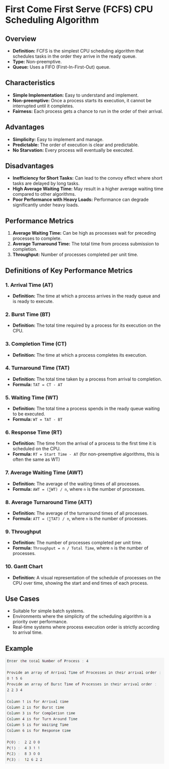 # First Come First Serve (FCFS) CPU Scheduling Algorithm

## Overview
- **Definition:** FCFS is the simplest CPU scheduling algorithm that schedules tasks in the order they arrive in the ready queue.
- **Type:** Non-preemptive.
- **Queue:** Uses a FIFO (First-In-First-Out) queue.

## Characteristics
- **Simple Implementation:** Easy to understand and implement.
- **Non-preemptive:** Once a process starts its execution, it cannot be interrupted until it completes.
- **Fairness:** Each process gets a chance to run in the order of their arrival.

## Advantages
- **Simplicity:** Easy to implement and manage.
- **Predictable:** The order of execution is clear and predictable.
- **No Starvation:** Every process will eventually be executed.

## Disadvantages
- **Inefficiency for Short Tasks:** Can lead to the convoy effect where short tasks are delayed by long tasks.
- **High Average Waiting Time:** May result in a higher average waiting time compared to other algorithms.
- **Poor Performance with Heavy Loads:** Performance can degrade significantly under heavy loads.

## Performance Metrics
1. **Average Waiting Time:** Can be high as processes wait for preceding processes to complete.
2. **Average Turnaround Time:** The total time from process submission to completion.
3. **Throughput:** Number of processes completed per unit time.

## Definitions of Key Performance Metrics

### 1. Arrival Time (AT)
- **Definition:** The time at which a process arrives in the ready queue and is ready to execute.

### 2. Burst Time (BT)
- **Definition:** The total time required by a process for its execution on the CPU.

### 3. Completion Time (CT)
- **Definition:** The time at which a process completes its execution.

### 4. Turnaround Time (TAT)
- **Definition:** The total time taken by a process from arrival to completion.
- **Formula:** `TAT = CT - AT`

### 5. Waiting Time (WT)
- **Definition:** The total time a process spends in the ready queue waiting to be executed.
- **Formula:** `WT = TAT - BT`

### 6. Response Time (RT)
- **Definition:** The time from the arrival of a process to the first time it is scheduled on the CPU.
- **Formula:** `RT = Start Time - AT` (for non-preemptive algorithms, this is often the same as WT)

### 7. Average Waiting Time (AWT)
- **Definition:** The average of the waiting times of all processes.
- **Formula:** `AWT = (∑WT) / n`, where `n` is the number of processes.

### 8. Average Turnaround Time (ATT)
- **Definition:** The average of the turnaround times of all processes.
- **Formula:** `ATT = (∑TAT) / n`, where `n` is the number of processes.

### 9. Throughput
- **Definition:** The number of processes completed per unit time.
- **Formula:** `Throughput = n / Total Time`, where `n` is the number of processes.

### 10. Gantt Chart
- **Definition:** A visual representation of the schedule of processes on the CPU over time, showing the start and end times of each process.

## Use Cases
- Suitable for simple batch systems.
- Environments where the simplicity of the scheduling algorithm is a priority over performance.
- Real-time systems where process execution order is strictly according to arrival time.

## Example

![alt text](01_FCFS_Example.png)
